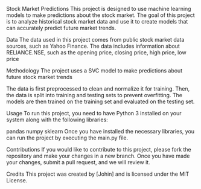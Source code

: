 Stock Market Predictions
This project is designed to use machine learning models to make predictions about the stock market. The goal of this project is to analyze historical stock market data and use it to create models that can accurately predict future market trends.

Data
The data used in this project comes from public stock market data sources, such as Yahoo Finance. The data includes information about RELIANCE.NSE, such as the opening price, closing price, high price, low price

Methodology
The project uses a SVC model to make predictions about future stock market trends

The data is first preprocessed to clean and normalize it for training. Then, the data is split into training and testing sets to prevent overfitting. The models are then trained on the training set and evaluated on the testing set.

Usage
To run this project, you need to have Python 3 installed on your system along with the following libraries:

pandas
numpy
sklearn
Once you have installed the necessary libraries, you can run the project by executing the main.py file.

Contributions
If you would like to contribute to this project, please fork the repository and make your changes in a new branch. Once you have made your changes, submit a pull request, and we will review it.

Credits
This project was created by [Johin] and is licensed under the MIT License.



